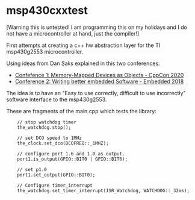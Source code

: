 # msp430cxxtest

[Warning this is untested! I am programming this on my holidays and I do not have a microcontroller at hand, just the compiler!]

First attempts at creating a c++ hw abstraction layer for the TI msp430g2553 microcontroller. 

Using ideas from Dan Saks explained in this two conferences: 
* [Confefence 1: Memory-Mapped Devices as Objects - CppCon 2020](https://www.youtube.com/watch?v=uwzuAGtAEFk)
* [Conference 2: Writing better embedded Software - Embedded 2018](https://www.youtube.com/watch?v=3VtGCPIoBfs&t=3464s)

The idea is to have an "Easy to use correctly, difficult to use incorrectly" software interface to the msp430g2553. 

These are fragments of the main.cpp which tests the library: 

```
    // stop watchdog timer
    the_watchdog.stop();

    // set DCO speed to 1MHz
    the_clock.set_dco(DCOFREQ::_1MHZ);

    // configure port 1.6 and 1.0 as output.
    port1.is_output(GPIO::BIT0 | GPIO::BIT6);

    // set p1.0
    port1.set_output(GPIO::BIT0);

    // Configure timer_interrupt
    the_watchdog.set_timer_interrupt(ISR_Watchdog, WATCHDOG::_32ms);

```
